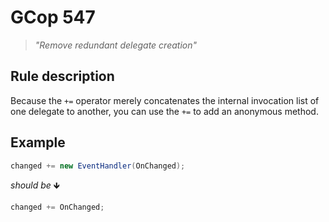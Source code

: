 ﻿# GCop 547

> *"Remove redundant delegate creation"*

## Rule description

Because the `+=` operator merely concatenates the internal invocation list of one delegate to another, you can use the `+=` to add an anonymous method.

## Example

```csharp
changed += new EventHandler(OnChanged);
```

*should be* 🡻

```csharp
changed += OnChanged;
```

